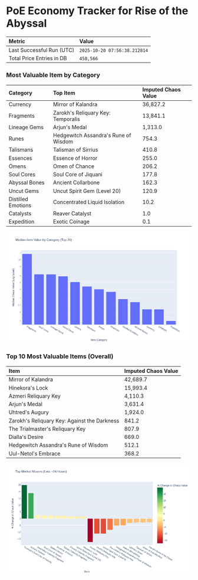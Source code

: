 # PoE Economy Tracker for Rise of the Abyssal

<!-- START_MAINTENANCE -->
| Metric | Value |
|:---|:---|
| Last Successful Run (UTC) | `2025-10-20 07:56:38.212814` |
| Total Price Entries in DB | `458,566` |

<!-- END_MAINTENANCE -->

<!-- START_DATAFRAME_DEBUG -->
<!-- END_DATAFRAME_DEBUG -->

<!-- START_CATEGORY_ANALYSIS -->
### Most Valuable Item by Category
| Category | Top Item | Imputed Chaos Value |
| :--- | :--- | :--- |
| Currency | Mirror of Kalandra | 36,827.2 |
| Fragments | Zarokh's Reliquary Key: Temporalis | 13,841.1 |
| Lineage Gems | Arjun's Medal | 1,313.0 |
| Runes | Hedgewitch Assandra's Rune of Wisdom | 754.3 |
| Talismans | Talisman of Sirrius | 410.8 |
| Essences | Essence of Horror | 255.0 |
| Omens | Omen of Chance | 206.2 |
| Soul Cores | Soul Core of Jiquani | 177.8 |
| Abyssal Bones | Ancient Collarbone | 162.3 |
| Uncut Gems | Uncut Spirit Gem (Level 20) | 120.9 |
| Distilled Emotions | Concentrated Liquid Isolation | 10.2 |
| Catalysts | Reaver Catalyst | 1.0 |
| Expedition | Exotic Coinage | 0.1 |


![Category Analysis Chart](charts/category_analysis.png)
<!-- END_ANALYSIS -->

<!-- START_ANALYSIS -->
### Top 10 Most Valuable Items (Overall)
| Item | Imputed Chaos Value |
| :--- | :--- |
| Mirror of Kalandra | 42,689.7 |
| Hinekora's Lock | 15,993.4 |
| Azmeri Reliquary Key | 4,110.3 |
| Arjun's Medal | 3,631.4 |
| Uhtred's Augury | 1,924.0 |
| Zarokh's Reliquary Key: Against the Darkness | 841.2 |
| The Trialmaster's Reliquary Key | 807.9 |
| Dialla's Desire | 669.0 |
| Hedgewitch Assandra's Rune of Wisdom | 512.1 |
| Uul-Netol's Embrace | 368.2 |


![Market Movers Chart](charts/market_movers.png)
<!-- END_ANALYSIS -->
